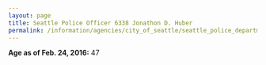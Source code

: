 ```yaml
---
layout: page
title: Seattle Police Officer 6338 Jonathon D. Huber
permalink: /information/agencies/city_of_seattle/seattle_police_department/copbook/6338/
---
```


**Age as of Feb. 24, 2016:** 47

